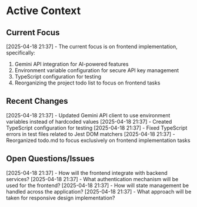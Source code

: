 # Active Context

## Current Focus
[2025-04-18 21:37] - The current focus is on frontend implementation, specifically:
1. Gemini API integration for AI-powered features
2. Environment variable configuration for secure API key management
3. TypeScript configuration for testing
4. Reorganizing the project todo list to focus on frontend tasks

## Recent Changes
[2025-04-18 21:37] - Updated Gemini API client to use environment variables instead of hardcoded values
[2025-04-18 21:37] - Created TypeScript configuration for testing
[2025-04-18 21:37] - Fixed TypeScript errors in test files related to Jest DOM matchers
[2025-04-18 21:37] - Reorganized todo.md to focus exclusively on frontend implementation tasks

## Open Questions/Issues
[2025-04-18 21:37] - How will the frontend integrate with backend services?
[2025-04-18 21:37] - What authentication mechanism will be used for the frontend?
[2025-04-18 21:37] - How will state management be handled across the application?
[2025-04-18 21:37] - What approach will be taken for responsive design implementation?
